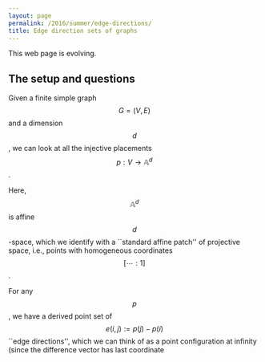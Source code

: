 ```yaml
---
layout: page
permalink: /2016/summer/edge-directions/
title: Edge direction sets of graphs
---
```


This web page is evolving.

## The setup and questions

Given a finite simple graph $$G=(V,E)$$ and a dimension $$d$$, we can 
look at all the injective placements $$p : V\to \mathbb{A}^d$$.

Here,  $$\mathbb{A}^d$$ is affine $$d$$-space, which we 
identify with a ``standard affine patch'' of projective space, 
i.e., points with homogeneous coordinates $$[\cdots : 1]$$.

For any $$p$$, we have a derived point set of $$e(i,j) := p(j) - p(i)$$ 
``edge directions'', which we can think of as a point configuration 
at infinity (since the difference vector has last coordinate $$0$$).

The question we are looking at is: what, for a fixed $$G$$, does the 
set look like?

$$\left\{ e : \text{$e$ is the edge directions for some $p$}\right\}$$

Call this the *edge direction set* of $$p$$

For example, we know there are some small graphs where $$e$$ is always on a 
quadric surface.  We want to work out which these are.

## Some references

A good reference for realization space related problems is the book [*Realization spaces of Polytopes*][rspjrg]
by [Jürgen Richter-Gebert][jrg]

[jrg]: https://www-m10.ma.tum.de/bin/view/Lehrstuhl/RichterGebert
[rspjrg]: http://geometry50.ma.tum.de/foswiki/pub/Lehrstuhl/PublikationenJRG/19_RealizationSpaces.pdf

There is a theorem that lets us compute the dimension of the edge direction set (even without
explict reference to $$p$$).  See Theorem 8.2.2 in the [survey paper][matroidssurvey] by Walter Whiteley.

[matroidssurvey]: /assets/2016/summer/Whiteley - Matroids Survey.pdf

